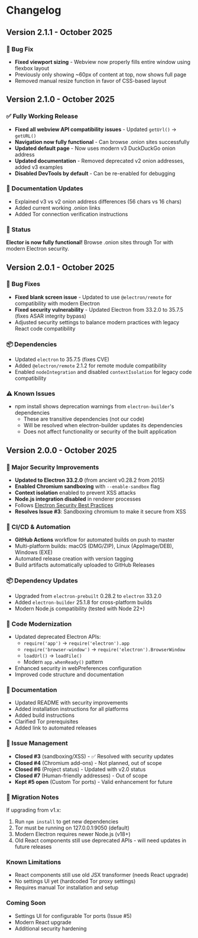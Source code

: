 # Changelog

## Version 2.1.1 - October 2025

### 🐛 Bug Fix
- **Fixed viewport sizing** - Webview now properly fills entire window using flexbox layout
- Previously only showing ~60px of content at top, now shows full page
- Removed manual resize function in favor of CSS-based layout

## Version 2.1.0 - October 2025

### ✅ Fully Working Release
- **Fixed all webview API compatibility issues** - Updated `getUrl()` → `getURL()`
- **Navigation now fully functional** - Can browse .onion sites successfully
- **Updated default page** - Now uses modern v3 DuckDuckGo onion address
- **Updated documentation** - Removed deprecated v2 onion addresses, added v3 examples
- **Disabled DevTools by default** - Can be re-enabled for debugging

### 📝 Documentation Updates
- Explained v3 vs v2 onion address differences (56 chars vs 16 chars)
- Added current working .onion links
- Added Tor connection verification instructions

### 🎉 Status
**Elector is now fully functional!** Browse .onion sites through Tor with modern Electron security.

## Version 2.0.1 - October 2025

### 🔧 Bug Fixes
- **Fixed blank screen issue** - Updated to use `@electron/remote` for compatibility with modern Electron
- **Fixed security vulnerability** - Updated Electron from 33.2.0 to 35.7.5 (fixes ASAR integrity bypass)
- Adjusted security settings to balance modern practices with legacy React code compatibility

### 📦 Dependencies
- Updated `electron` to 35.7.5 (fixes CVE)
- Added `@electron/remote` 2.1.2 for remote module compatibility
- Enabled `nodeIntegration` and disabled `contextIsolation` for legacy code compatibility

### ⚠️ Known Issues
- npm install shows deprecation warnings from `electron-builder`'s dependencies
  - These are transitive dependencies (not our code)
  - Will be resolved when electron-builder updates its dependencies
  - Does not affect functionality or security of the built application

## Version 2.0.0 - October 2025

### 🔐 Major Security Improvements
- **Updated to Electron 33.2.0** (from ancient v0.28.2 from 2015)
- **Enabled Chromium sandboxing** with `--enable-sandbox` flag
- **Context isolation** enabled to prevent XSS attacks
- **Node.js integration disabled** in renderer processes
- Follows [Electron Security Best Practices](https://www.electronjs.org/docs/latest/tutorial/security)
- **Resolves Issue #3**: Sandboxing chromium to make it secure from XSS

### 🚀 CI/CD & Automation
- **GitHub Actions** workflow for automated builds on push to master
- Multi-platform builds: macOS (DMG/ZIP), Linux (AppImage/DEB), Windows (EXE)
- Automated release creation with version tagging
- Build artifacts automatically uploaded to GitHub Releases

### 📦 Dependency Updates
- Upgraded from `electron-prebuilt` 0.28.2 to `electron` 33.2.0
- Added `electron-builder` 25.1.8 for cross-platform builds
- Modern Node.js compatibility (tested with Node 22+)

### 📝 Code Modernization
- Updated deprecated Electron APIs:
  - `require('app')` → `require('electron').app`
  - `require('browser-window')` → `require('electron').BrowserWindow`
  - `loadUrl()` → `loadFile()`
  - Modern `app.whenReady()` pattern
- Enhanced security in webPreferences configuration
- Improved code structure and documentation

### 📖 Documentation
- Updated README with security improvements
- Added installation instructions for all platforms
- Added build instructions
- Clarified Tor prerequisites
- Added link to automated releases

### 🐛 Issue Management
- **Closed #3** (sandboxing/XSS) - ✅ Resolved with security updates
- **Closed #4** (Chromium add-ons) - Not planned, out of scope
- **Closed #6** (Project status) - Updated with v2.0 status
- **Closed #7** (Human-friendly addresses) - Out of scope
- **Kept #5 open** (Custom Tor ports) - Valid enhancement for future

### 🔄 Migration Notes
If upgrading from v1.x:
1. Run `npm install` to get new dependencies
2. Tor must be running on 127.0.0.1:9050 (default)
3. Modern Electron requires newer Node.js (v18+)
4. Old React components still use deprecated APIs - will need updates in future releases

### Known Limitations
- React components still use old JSX transformer (needs React upgrade)
- No settings UI yet (hardcoded Tor proxy settings)
- Requires manual Tor installation and setup

### Coming Soon
- Settings UI for configurable Tor ports (Issue #5)
- Modern React upgrade
- Additional security hardening

